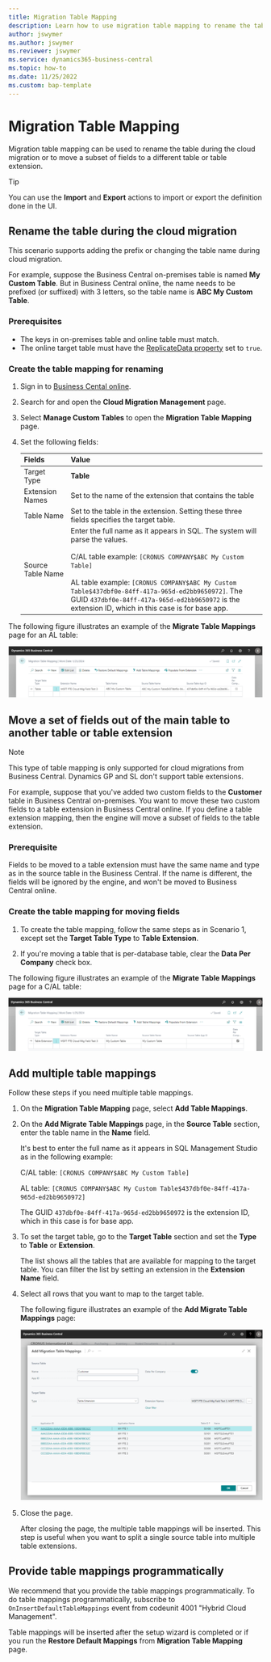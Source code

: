 ```yaml
---
title: Migration Table Mapping
description: Learn how to use migration table mapping to rename the table during the cloud migration or to move a subset of fields to a different table or table extension.
author: jswymer 
ms.author: jswymer 
ms.reviewer: jswymer 
ms.service: dynamics365-business-central
ms.topic: how-to
ms.date: 11/25/2022
ms.custom: bap-template
---
```


# Migration Table Mapping

Migration table mapping can be used to rename the table during the cloud migration or to move a subset of fields to a different table or table extension.

> [!TIP]
> You can use the **Import** and **Export** actions to import or export the definition done in the UI.

## Rename the table during the cloud migration

This scenario supports adding the prefix or changing the table name during cloud migration.

For example, suppose the Business Central on-premises table is named **My Custom Table**. But in Business Central online, the name needs to be prefixed (or suffixed) with 3 letters, so the table name is **ABC My Custom Table**.

### Prerequisites

- The keys in on-premises table and online table must match.
- The online target table must have the [ReplicateData property](../developer/properties/devenv-replicatedata-property.md) set to `true`.

### Create the table mapping for renaming

1. Sign in to [Business Cental online](https://businesscentral.dynamics.com).
2. Search for and open the **Cloud Migration Management** page.
3. Select **Manage Custom Tables** to open the **Migration Table Mapping** page.
4. Set the following fields:

   |Fields|Value|
   |-|-|
   |Target Type| **Table**|
   |Extension Names|Set to the name of the extension that contains the table |
   |Table Name|Set to the table in the extension. Setting these three fields specifies the target table.|
   |Source Table Name|Enter the full name as it appears in SQL. The system will parse the values. <br /><br />C/AL table example: `[CRONUS COMPANY$ABC My Custom Table]` <br /><br />AL table example: `[CRONUS COMPANY$ABC My Custom Table$437dbf0e-84ff-417a-965d-ed2bb9650972]`. The GUID `437dbf0e-84ff-417a-965d-ed2bb9650972` is the extension ID, which in this case is for base app. |

The following figure illustrates an example of the **Migrate Table Mappings** page for an AL table:

[![Shows the table mapping move for a AL table](../media/table-mapping-move-al.png)](../media/table-mapping-move-al.png#lightbox)

## Move a set of fields out of the main table to another table or table extension

> [!NOTE]
> This type of table mapping is only supported for cloud migrations from Business Central. Dynamics GP and SL don't support table extensions.

For example, suppose that you've added two custom fields to the **Customer** table in Business Central on-premises. You want to move these two custom fields to a table extension in Business Central online. If you define a table extension mapping, then the engine will move a subset of fields to the table extension.

### Prerequisite

Fields to be moved to a table extension must have the same name and type as in the source table in the Business Central. If the name is different, the fields will be ignored by the engine, and won't be moved to Business Central online.

### Create the table mapping for moving fields

1. To create the table mapping, follow the same steps as in Scenario 1, except set the **Target Table Type** to **Table Extension**. 

2. If you're moving a table that is per-database table, clear the **Data Per Company** check box.

The following figure illustrates an example of the **Migrate Table Mappings** page for a C/AL table:

[![Shows the table mapping move for a C/AL table](../media/table-mapping-move-cal.png)](../media/table-mapping-move-cal.png#lightbox) 

## Add multiple table mappings

Follow these steps if you need multiple table mappings.

1. On the **Migration Table Mapping** page, select **Add Table Mappings**.  
2. On the **Add Migrate Table Mappings** page, in the **Source Table** section, enter the table name in the **Name** field.

   It's best to enter the full name as it appears in SQL Management Studio as in the following example: 

   C/AL table: `[CRONUS COMPANY$ABC My Custom Table]`

   AL table: `[CRONUS COMPANY$ABC My Custom Table$437dbf0e-84ff-417a-965d-ed2bb9650972]`

   The GUID `437dbf0e-84ff-417a-965d-ed2bb9650972` is the extension ID, which in this case is for base app.

3. To set the target table, go to the **Target Table** section and set the **Type** to **Table** or **Extension**.

    The list shows all the tables that are available for mapping to the target table. You can filter the list by setting an extension in the **Extension Name** field.
4. Select all rows that you want to map to the target table.

   The following figure illustrates an example of the **Add Migrate Table Mappings** page:


   [![Shows the table mapping multiple tables](../media/table-mapping-multiple.png)](../media/table-mapping-multiple.png#lightbox) 

5. Close the page.

   After closing the page, the multiple table mappings will be inserted. This step is useful when you want to split a single source table into multiple table extensions.

## Provide table mappings programmatically

We recommend that you provide the table mappings programmatically. To do table mappings programmatically, subscribe to `OnInsertDefaultTableMappings` event from codeunit 4001 "Hybrid Cloud Management".

Table mappings will be inserted after the setup wizard is completed or if you run the **Restore Default Mappings** from **Migration Table Mapping** page.
